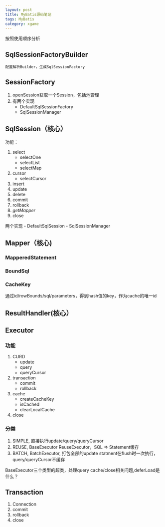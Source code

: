 ```yaml
---
layout: post
title: MyBatis源码笔记
tags: MyBatis
category: xgame
---
```


按照使用顺序分析

## SqlSessionFactoryBuilder
	配置解析Builder，生成SqlSessionFactory

## SessionFactory
1. openSession获取一个Session，包括池管理
2. 有两个实现
	- DefaultSqlSessionFactory
	- SqlSessionManager

## SqlSession（核心）
功能：

1. select
	- selectOne
	- selectList
	- selectMap
2. cursor
	- selectCursor
3. insert
4. update
5. delete
6. commit
7. rollback
8. *getMapper*
9. close

两个实现
	- DefaultSqlSession
	- SqlSessionManager

## Mapper（核心)

### MapperedStatement
### BoundSql
### CacheKey
通过id/rowBounds/sql/parameters，得到hash值的key，作为cache的唯一id

## ResultHandler(核心）

## Executor
### 功能
1. CURD
	- update
	- query
	- queryCursor
2. transaction
	- commit
	- rollback
3. cache
	- createCacheKey
	- isCached
	- clearLocalCache
4. close
### 分类
1. SIMPLE, 直接执行update/query/queryCursor
2. REUSE, BaseExecutor ReuseExecutor，SQL => Statement缓存
3. BATCH, BatchExecutor, 打包全部的update statment在flush时一次执行，query/queryCursor不缓存

BaseExecutor三个类型的超类，处理query cache/close相关问题,deferLoad是什么？

## Transaction
1. Connection
2. commit
3. rollback
4. close